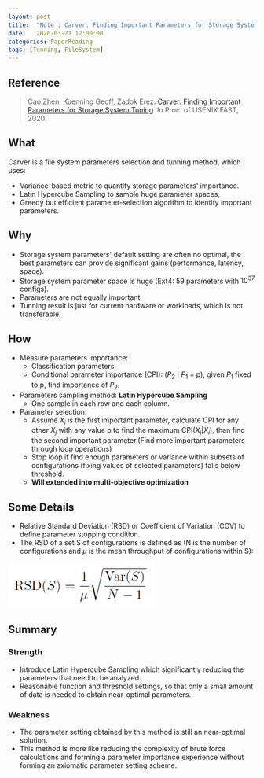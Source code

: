 ```yaml
---
layout: post
title:  "Note : Carver: Finding Important Parameters for Storage System Tuning"
date:   2020-03-21 12:00:00
categories: PaperReading
tags: [Tunning, FileSystem]
---
```


## Reference

> Cao Zhen, Kuenning Geoff, Zadok Erez. [Carver: Finding Important Parameters for Storage System Tuning](https://www.usenix.org/system/files/fast20-cao.pdf). In Proc. of USENIX FAST, 2020.

## What

Carver is a file system parameters selection and tunning method, which uses:
* Variance-based metric to quantify storage parameters' importance.
* Latin Hypercube Sampling to sample huge parameter spaces,
* Greedy but efficient parameter-selection algorithm to identify important parameters. 

<!-- more -->

## Why

* Storage system parameters' default setting are often no optimal, the best parameters can provide significant gains (performance, latency, space). 
* Storage system parameter space is huge (Ext4: 59 parameters with $10^{37}$ configs). 
* Parameters are not equally important.
* Tunning result is just for current hardware or workloads, which is not transferable.

## How

* Measure parameters importance:
    * Classification parameters.
    * Conditional parameter importance (CPI): ($P_2$ | $P_1$ = p), given $P_1$ fixed to p, find importance of $P_2$.
* Parameters sampling method: **Latin Hypercube Sampling**
    * One sample in each row and each column.
* Parameter selection:
    * Assume $X_i$ is the first important parameter, calculate CPI for any other $X_j$ with any value p to find the maximum CPI($X_j$|$X_i$), than find the second important parameter.(Find more important parameters through loop operations)
    * Stop loop if find enough parameters or variance within subsets of configurations (fixing values of selected parameters) falls below threshold.
    * **Will extended into multi-objective optimization**

## Some Details

*  Relative Standard Deviation (RSD) or Coefficient of Variation (COV) to define parameter stopping condition. 
* The RSD of a set S of configurations is defined as (N is the number of configurations and $\mu$ is the mean throughput of configurations within S):

![RSD](./img/paperReading/carver-1.png)


## Summary

### Strength

* Introduce Latin Hypercube Sampling which significantly reducing the parameters that need to be analyzed.
* Reasonable function and threshold settings, so that only a small amount of data is needed to obtain near-optimal parameters.

### Weakness

* The parameter setting obtained by this method is still an near-optimal solution.
* This method is more like reducing the complexity of brute force calculations and forming a parameter importance experience without forming an axiomatic parameter setting scheme.